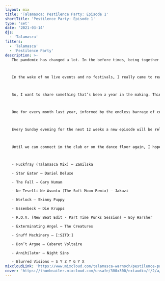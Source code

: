 ```yaml
---
layout: mix
title: 'Talamasca: Pestilence Party: Episode 1'
shortTitle: 'Pestilence Party: Episode 1'
type: 'set'
date: '2021-03-14'
djs:
  - 'Talamasca'
filters:
  - 'Talamasca'
  - 'Pestilence Party'
description: >-
   The pandemic has changed a lot. In the before times, being together in a live space with music enabled so much release and expression for us. It continues to be a way for us to work through a lot in our lives, a way for us to process the societal noise and get away for a bit. To reset.



   In the wake of no live events and no festivals, I really came to realize the absence of this. And to be frank, have really been struggling. Maybe you are as well.



   So, I want to share something that’s been a year in the making. Think of them as digital DJ journal entries.



   One for every month last year, informed by the endless barrage of current events. Inspired by the emotions we have been feeling for a while now.



   Every Sunday evening for the next 12 weeks a new episode will be released!



   Until we can connect in the club or on the dance floor again, I hope these episodes resonate with you. Please like, share, and let me know your thoughts in the comments.



   - Fuckfray (Talamasca Mix) — Zamilska

   - Star Eater — Daniel Deluxe

   - The Fall — Gary Numan

   - Ne Teselli Ne Avuntu (The Soft Moon Remix) — Jakuzi

   - Worlock — Skinny Puppy

   - Essenbeck — Die Krupps

   - R.O.V. (New Beat Edit - Part Time Punks Session) — Boy Harsher

   - Exterminating Angel — The Creatures

   - Snuff Machinery — [:SITD:]

   - Don’t Argue — Cabaret Voltaire

   - Annihilator — Night Sins

   - Blurred Visions — S Y Z Y G Y X
mixcloudLink: 'https://www.mixcloud.com/talamasca-warnoch/pestilence-party-episode-1'
cover: 'https://thumbnailer.mixcloud.com/unsafe/300x300/extaudio/f/2/a/3/845e-7f0f-4b52-af5d-b776e1ecff5b'
---
```

